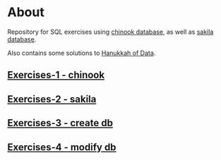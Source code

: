 # About
Repository for SQL exercises using [chinook database](https://github.com/lerocha/chinook-database), as well as [sakila database](https://downloads.mysql.com/docs/sakila-db.tar.gz).

Also contains some solutions to [Hanukkah of Data](https://hanukkah.bluebird.sh/5784/).

## [Exercises-1 - chinook](exercises-1.md)
## [Exercises-2 - sakila](exercises-2.md)
## [Exercises-3 - create db](exercises-3.md)
## [Exercises-4 - modify db](exercises-4.md)